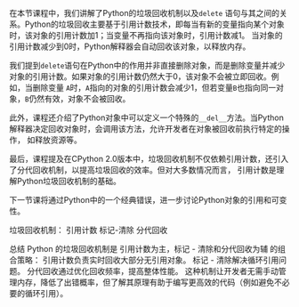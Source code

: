 在本节课程中，我们讲解了Python的垃圾回收机制以及`delete`
语句与其之间的关系。Python的垃圾回收主要基于引用计数技术，即每当有新的变量指向某个对象时，该对象的引用计数加1；当变量不再指向该对象时，引用计数减1。
当对象的引用计数减少到0时，Python解释器会自动回收该对象，以释放内存。

我们提到`delete`语句在Python中的作用并非直接删除对象，而是删除变量并减少对象的引用计数。如果对象的引用计数仍然大于0，该对象不会被立即回收。例如，当删除变量
`A`时，`A`指向的对象的引用计数会减少1，但若变量`B`也指向同一对象，`B`仍然有效，对象不会被回收。

此外，课程还介绍了Python对象中可以定义一个特殊的`__del__`方法。当Python解释器决定回收对象时，会调用该方法，允许开发者在对象被回收前执行特定的操作，
如释放资源等。

最后，课程提及在CPython 2.0版本中，垃圾回收机制不仅依赖引用计数，还引入了分代回收机制，以提高垃圾回收的效率。但对大多数情况而言，
引用计数是理解Python垃圾回收机制的基础。

下一节课将通过Python中的一个经典错误，进一步讨论Python对象的引用和可变性。

垃圾回收机制：
引用计数
标记-清除
分代回收

总结
Python 的垃圾回收机制是 引用计数为主，标记 - 清除和分代回收为辅 的组合策略：
引用计数负责实时回收大部分无引用对象。
标记 - 清除解决循环引用问题。
分代回收通过优化回收频率，提高整体性能。
这种机制让开发者无需手动管理内存，降低了出错概率，但了解其原理有助于编写更高效的代码（例如避免不必要的循环引用）。